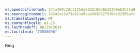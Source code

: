 ```yaml
---
ms.openlocfilehash: 271a389c22c7125da5022c6568e12389e62b32a8
ms.sourcegitcommit: 742a5a21e73a811e9cea353d8275f09c22366afc
ms.translationtype: MT
ms.contentlocale: es-ES
ms.lasthandoff: 08/29/2019
ms.locfileid: "73550896"
---
```

Bing
